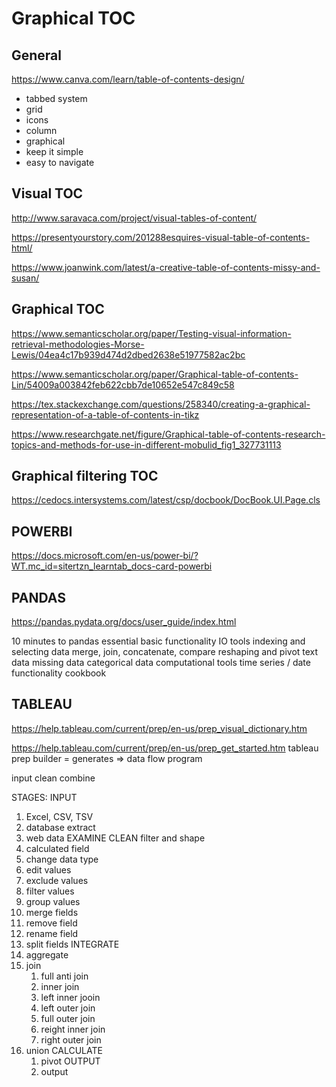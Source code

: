 # Graphical TOC


## General
https://www.canva.com/learn/table-of-contents-design/
- tabbed system
- grid
- icons
- column
- graphical
- keep it simple
- easy to navigate
   


## Visual TOC
http://www.saravaca.com/project/visual-tables-of-content/

https://presentyourstory.com/201288esquires-visual-table-of-contents-html/

https://www.joanwink.com/latest/a-creative-table-of-contents-missy-and-susan/


## Graphical TOC
https://www.semanticscholar.org/paper/Testing-visual-information-retrieval-methodologies-Morse-Lewis/04ea4c17b939d474d2dbed2638e51977582ac2bc

https://www.semanticscholar.org/paper/Graphical-table-of-contents-Lin/54009a003842feb622cbb7de10652e547c849c58

https://tex.stackexchange.com/questions/258340/creating-a-graphical-representation-of-a-table-of-contents-in-tikz

https://www.researchgate.net/figure/Graphical-table-of-contents-research-topics-and-methods-for-use-in-different-mobulid_fig1_327731113



## Graphical filtering TOC
https://cedocs.intersystems.com/latest/csp/docbook/DocBook.UI.Page.cls



## POWERBI
https://docs.microsoft.com/en-us/power-bi/?WT.mc_id=sitertzn_learntab_docs-card-powerbi






## PANDAS
https://pandas.pydata.org/docs/user_guide/index.html

10 minutes to pandas
essential basic functionality
IO tools
indexing and selecting data
merge, join, concatenate, compare
reshaping and pivot
text data
missing data
categorical data
computational tools
time series / date functionality
cookbook




## TABLEAU
https://help.tableau.com/current/prep/en-us/prep_visual_dictionary.htm



https://help.tableau.com/current/prep/en-us/prep_get_started.htm
tableau prep builder = generates => data flow program

input
clean
combine




STAGES:
INPUT
   1. Excel, CSV, TSV
   2. database extract 
   3. web data
EXAMINE
CLEAN filter and shape
   1. calculated field
   2. change data type
   3. edit values
   4. exclude values
   5. filter values
   6. group values
   7. merge fields
   8. remove field
   9. rename field
   10. split fields
INTEGRATE
4. aggregate
5. join
   1. full anti join
   2. inner join
   3. left inner jooin
   4. left outer join
   5. full outer join
   6. reight inner join
   7. right outer join
6. union
CALCULATE
   1. pivot
OUTPUT
   1. output


